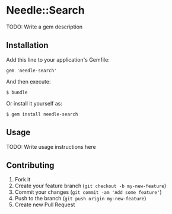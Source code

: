 # Needle::Search

TODO: Write a gem description

## Installation

Add this line to your application's Gemfile:

    gem 'needle-search'

And then execute:

    $ bundle

Or install it yourself as:

    $ gem install needle-search

## Usage

TODO: Write usage instructions here

## Contributing

1. Fork it
2. Create your feature branch (`git checkout -b my-new-feature`)
3. Commit your changes (`git commit -am 'Add some feature'`)
4. Push to the branch (`git push origin my-new-feature`)
5. Create new Pull Request
